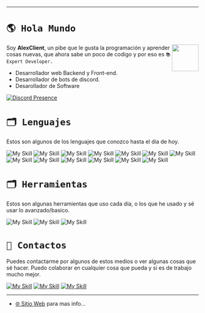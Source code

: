 
---
# ``🌎 Hola Mundo``
<img align='right' src="https://i.imgur.com/168bfMM.jpeg" width="70">

Soy **AlexClient**, un pibe que le gusta la programación y aprender cosas nuevas, que ahora sabe un poco de codigo y por eso es ``📚 Expert Developer.``

* Desarrollador web Backend y Front-end.
* Desarrollador de bots de discord.
* Desarollador de Software

[![Discord Presence](https://lanyard.cnrad.dev/api/381816029426221057)](https://discord.com/users/381816029426221057)

# ``🗂 Lenguajes``
Estos son algunos de los lenguajes que conozco hasta el dia de hoy.

![My Skill](https://skillicons.dev/icons?i=py) ![My Skill](https://skillicons.dev/icons?i=js) ![My Skill](https://skillicons.dev/icons?i=html) ![My Skill](https://skillicons.dev/icons?i=css) ![My Skill](https://skillicons.dev/icons?i=java) ![My Skill](https://skillicons.dev/icons?i=bash) ![My Skill](https://skillicons.dev/icons?i=golang) ![My Skill](https://skillicons.dev/icons?i=c) ![My Skill](https://skillicons.dev/icons?i=cs) ![My Skill](https://skillicons.dev/icons?i=cpp) ![My Skill](https://skillicons.dev/icons?i=gradle) ![My Skill](https://skillicons.dev/icons?i=php) ![My Skill](https://skillicons.dev/icons?i=py)
 



# ``🗂 Herramientas``
Estos son algunas herramientas que uso cada día, o los que he usado y sé usar lo avanzado/basico.

![My Skill](https://skillicons.dev/icons?i=vscode) ![My Skill](https://skillicons.dev/icons?i=idea) ![My Skill](https://skillicons.dev/icons?i=discord)
 


# ``📣 Contactos``
Puedes contactarme por algunos de estos medios o ver algunas cosas que sé hacer. Puedo colaborar en cualquier cosa que pueda y si es de trabajo mucho mejor.

[![My Skill](https://skillicons.dev/icons?i=discord)](https://discord.com/users/381816029426221057) [![My Skill](https://skillicons.dev/icons?i=github)](https://github.com/AlexClient) [![My Skill](https://skillicons.dev/icons?i=instagram)](https://www.instagram.com/alexclient.01/) 


---

* [🌐 Sitio Web](https://alexclient.shop/) para mas info...
